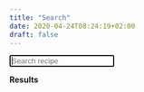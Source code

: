 ```yaml
---
title: "Search"
date: 2020-04-24T08:24:19+02:00
draft: false
---
```

<script type="text/javascript" src="https://cdnjs.cloudflare.com/ajax/libs/lunr.js/2.3.8/lunr.min.js"></script>
<script type="text/javascript" src="/search.js"></script>

<input id="search" type="text" placeholder="Search recipe" autofocus>

**Results**

<ul id="results">
</ul>
